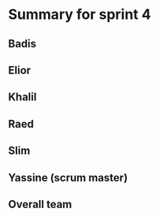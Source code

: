 # Summary for sprint 4

## Badis


## Elior


## Khalil


## Raed


## Slim


## Yassine (scrum master)



## Overall team

